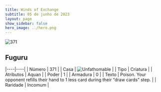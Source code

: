 ```yaml
---
title: Winds of Exchange
subtitle: 05 de junho de 2023
layout: page
show_sidebar: false
hero_image: ../hero.png
---
```


![371](https://mastervault-storage-prod.s3.amazonaws.com/media/card_front/en/600_371_09a06b4428e9_en.png)


## Fuguru

|----|----|
| Número | 371 |
| Casa | ![Unfathomable](https://archonarcana.com/images/thumb/1/10/Unfathomable.png/22px-Unfathomable.png "Abissais") |
| Tipo | Criatura |
| Atributos | Aquan |
| Poder | 1 |
| Armadura | 0 |
| Texto | Poison. Your opponent refills their hand to 1 less card during their “draw cards” step. |
| Raridade | Incomum |
